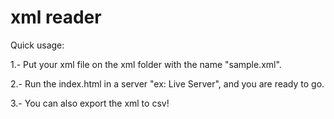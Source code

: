 # xml reader

Quick usage:

1.- Put your xml file on the xml folder with the name "sample.xml".

2.- Run the index.html in a server "ex: Live Server", and you are ready to go.

3.- You can also export the xml to csv!
